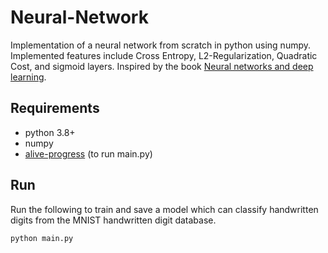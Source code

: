 # Neural-Network
Implementation of a neural network from scratch in python using numpy. Implemented features include Cross Entropy, L2-Regularization, Quadratic Cost, and sigmoid layers. Inspired by the book [Neural networks and deep learning](http://neuralnetworksanddeeplearning.com/index.html).

## Requirements
- python 3.8+
- numpy
- [alive-progress](https://github.com/rsalmei/alive-progress) (to run main.py)

## Run
Run the following to train and save a model which can classify handwritten digits from the MNIST handwritten digit database.
```bash
python main.py
```
